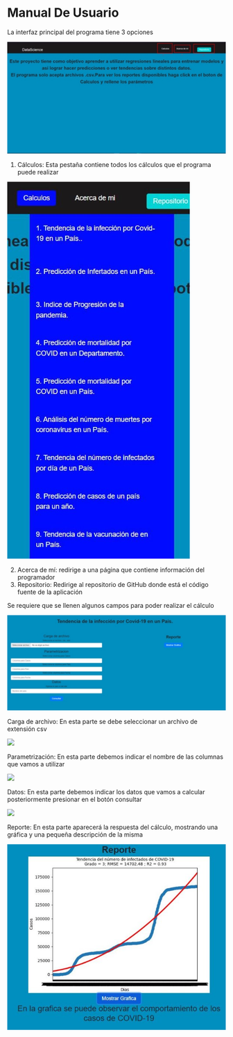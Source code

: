 ﻿# Manual De Usuario 

La interfaz principal del programa tiene 3 opciones  

![](Aspose.Words.ff3f45f9-e3c2-406f-babc-0dae6b577238.001.jpeg)

1. Cálculos: Esta pestaña contiene todos los cálculos que el programa puede realizar 

![](Aspose.Words.ff3f45f9-e3c2-406f-babc-0dae6b577238.002.jpeg)

2. Acerca de mí: redirige a una página que contiene información del programador 
3. Repositorio: Redirige al repositorio de GitHub donde está el código fuente de la aplicación 

Se requiere que se llenen algunos campos para poder realizar el cálculo 

![](Aspose.Words.ff3f45f9-e3c2-406f-babc-0dae6b577238.003.jpeg)

Carga de archivo: En esta parte se debe seleccionar un archivo de extensión csv 

![](Aspose.Words.ff3f45f9-e3c2-406f-babc-0dae6b577238.004.png)

Parametrización: En esta parte debemos indicar el nombre de las columnas que vamos a utilizar 

![](Aspose.Words.ff3f45f9-e3c2-406f-babc-0dae6b577238.005.png)

Datos: En esta parte debemos indicar los datos que vamos a calcular posteriormente presionar en el botón consultar 

![](Aspose.Words.ff3f45f9-e3c2-406f-babc-0dae6b577238.006.png)

Reporte: En esta parte aparecerá la respuesta del cálculo, mostrando una gráfica y una pequeña descripción de la misma 

![](Aspose.Words.ff3f45f9-e3c2-406f-babc-0dae6b577238.007.jpeg)
